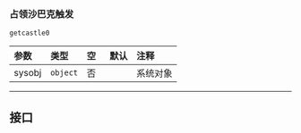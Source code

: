### 占领沙巴克触发

`getcastle0`

| 参数   | 类型     | 空   | 默认 | 注释     |
| :----- | :------- | :--- | :--- | :------- |
| sysobj | `object` | 否   |      | 系统对象 |

------------

## 接口

